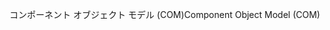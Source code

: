 <span data-ttu-id="240cd-101">コンポーネント オブジェクト モデル (COM)</span><span class="sxs-lookup"><span data-stu-id="240cd-101">Component Object Model (COM)</span></span>
